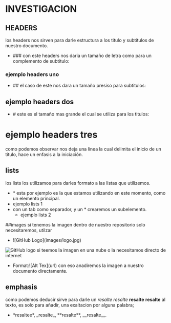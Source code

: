 # INVESTIGACION
## HEADERS
los headers nos sirven para darle estructura a los titulo y subtitulos de nuestro documento.
* \### con este headers nos daria un tamaño de letra como para un complemento de subtitulo:
### ejemplo headers uno
* \## el caso de este nos dara un tamaño presiso para subtitulos:
## ejemplo headers dos
* \# este es el tamaño mas grande el cual se utiliza para los titulos:
# ejemplo headers tres
como podemos observar nos deja una linea la cual delimita el inicio de un titulo, hace un enfasis a la iniciación.

## lists
los lists los utilizamos para darles formato a las listas que utilizemos.
* \* esta por ejemplo es la que estamos utilizando en este momento, como un elemento principal.
* ejemplo lists 1
* con un tab como separador, y un * crearemos un subelemento.
    * ejemplo lists 2

##images 
si tenemos la imagen dentro de nuestro repositorio solo necesitaremos, utilzar 
* \!\[GitHub Logo]\(images/logo.jpg)

![GitHub logo]()
si teemos la imagen en una nube o la necesitamos directo de internet
* Format:\!\[Alt Tex]\(url)
con eso anadiremos la imagen a nuestro documento directamente.

## emphasis
como podemos deducir sirve para darle un *resalte* _resalte_ **resalte** __resalte__ al texto, es solo para añadir, una exaltacion por alguna palabra;
* \*resaltee\*, \_resalte\_, \*\*resalte\*\*, \_\_resalte\_\_. 